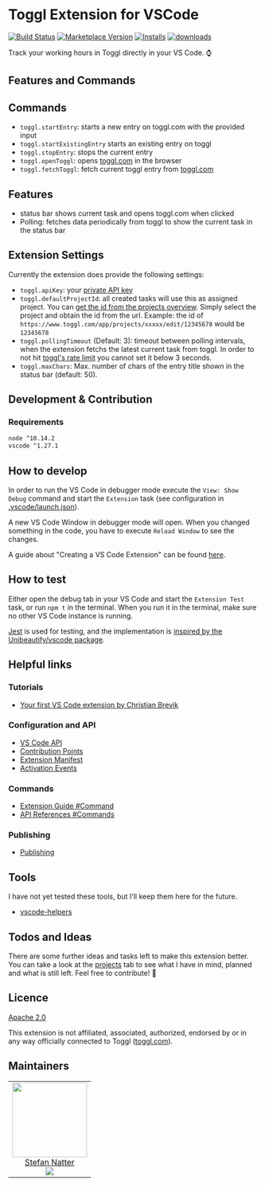 # Toggl Extension for VSCode

[![Build Status](https://travis-ci.com/natterstefan/vscode-toggl-extension.svg?branch=master)](https://travis-ci.com/natterstefan/vscode-toggl-extension) [![Marketplace Version](https://vsmarketplacebadge.apphb.com/version/natterstefan.vs-code-toggl-extension.svg "Current Release")](https://marketplace.visualstudio.com/items?itemName=natterstefan.vs-code-toggl-extension) [![Installs](https://vsmarketplacebadge.apphb.com/installs/natterstefan.vs-code-toggl-extension.svg "Current Release")](https://marketplace.visualstudio.com/items?itemName=natterstefan.vs-code-toggl-extension) [![downloads](https://vsmarketplacebadge.apphb.com/downloads/natterstefan.vs-code-toggl-extension.svg "Current Release")](https://marketplace.visualstudio.com/items?itemName=natterstefan.vs-code-toggl-extension)

Track your working hours in Toggl directly in your VS Code. :watch:

## Features and Commands

## Commands

- `toggl.startEntry`: starts a new entry on toggl.com with the provided input
- `toggl.startExistingEntry` starts an existing entry on toggl
- `toggl.stopEntry`: stops the current entry
- `toggl.openToggl`: opens [toggl.com](https://toggl.com/app/timer) in the browser
- `toggl.fetchToggl`: fetch current toggl entry from [toggl.com](https://toggl.com/app/timer)

## Features

- status bar shows current task and opens toggl.com when clicked
- Polling: fetches data periodically from toggl to show the current task in the
  status bar

## Extension Settings

Currently the extension does provide the following settings:

- `toggl.apiKey`: your [private API key](https://www.toggl.com/app/profile)
- `toggl.defaultProjectId`: all created tasks will use this as assigned project.
  You can [get the id from the projects overview](https://www.toggl.com/app/projects).
  Simply select the project and obtain the id from the url. Example: the id of
  `https://www.toggl.com/app/projects/xxxxx/edit/12345678` would be `12345678`
- `toggl.pollingTimeout` (Default: 3): timeout between polling intervals, when the extension
  fetchs the latest current task from toggl. In order to not hit [toggl's rate limit](https://github.com/toggl/toggl_api_docs#the-api-format)
  you cannot set it below 3 seconds.
- `toggl.maxChars`: Max. number of chars of the entry title shown in the status bar (default: 50).

## Development & Contribution

### Requirements

```sh
node ^10.14.2
vscode ^1.27.1
```

## How to develop

In order to run the VS Code in debugger mode execute the `View: Show Debug`
command and start the `Extension` task (see configuration in
[.vscode/launch.json](.vscode/launch.json)).

A new VS Code Window in debugger mode will open. When you changed something in
the code, you have to execute `Reload Window` to see the changes.

A guide about "Creating a VS Code Extension" can be found [here](https://code.visualstudio.com/api).

## How to test

Either open the debug tab in your VS Code and start the `Extension Test` task,
or run `npm t` in the terminal. When you run it in the terminal, make sure no
other VS Code instance is running.

[Jest](https://jestjs.io/) is used for testing, and the implementation is
[inspired by the Unibeautify/vscode package](https://github.com/Unibeautify/vscode/tree/82e360ff73516c213fea0fa6c2740f0cd53d581b/test).

## Helpful links

### Tutorials

- [Your first VS Code extension by Christian Brevik](https://blog.novanet.no/your-first-vs-code-extension/)

### Configuration and API

- [VS Code API](https://code.visualstudio.com/api/references/vscode-api)
- [Contribution Points](https://code.visualstudio.com/api/references/contribution-points)
- [Extension Manifest](https://code.visualstudio.com/api/references/extension-manifest)
- [Activation Events](https://code.visualstudio.com/api/references/activation-events)

### Commands

- [Extension Guide #Command](https://code.visualstudio.com/api/extension-guides/command)
- [API References #Commands](https://code.visualstudio.com/api/references/vscode-api#commands)

### Publishing

- [Publishing](https://code.visualstudio.com/api/working-with-extensions/publishing-extension#packaging-extensions)

## Tools

I have not yet tested these tools, but I'll keep them here for the future.

- [vscode-helpers](https://www.npmjs.com/package/vscode-helpers)

## Todos and Ideas

There are some further ideas and tasks left to make this extension better. You
can take a look at the [projects](https://github.com/natterstefan/vscode-toggl-extension/projects)
tab to see what I have in mind, planned and what is still left. Feel free to
contribute! :muscle:

## Licence

[Apache 2.0](./LICENCE)

This extension is not affiliated, associated, authorized, endorsed by or in any
way officially connected to Toggl ([toggl.com](https://toggl.com)).

## Maintainers

<table>
  <tbody>
    <tr>
      <td align="center">
        <a href="https://github.com/natterstefan">
          <img width="150" height="150" src="https://github.com/natterstefan.png?v=3&s=150">
          </br>
          Stefan Natter
        </a>
        <div>
          <a href="https://twitter.com/natterstefan">
            <img src="https://img.shields.io/twitter/follow/natterstefan.svg?style=social&label=Follow" />
          </a>
        </div>
      </td>
    </tr>
  <tbody>
</table>